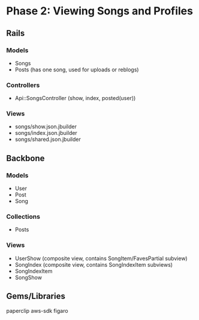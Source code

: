 # Phase 2: Viewing Songs and Profiles

## Rails
### Models
* Songs
* Posts (has one song, used for uploads or reblogs)

### Controllers
* Api::SongsController (show, index, posted(user))

### Views
* songs/show.json.jbuilder
* songs/index.json.jbuilder
* songs/shared.json.jbuilder

## Backbone
### Models
* User
* Post
* Song

### Collections
* Posts

### Views
* UserShow (composite view, contains SongItem/FavesPartial subview)
* SongIndex (composite view, contains SongIndexItem subviews)
* SongIndexItem
* SongShow

## Gems/Libraries
paperclip
aws-sdk
figaro
